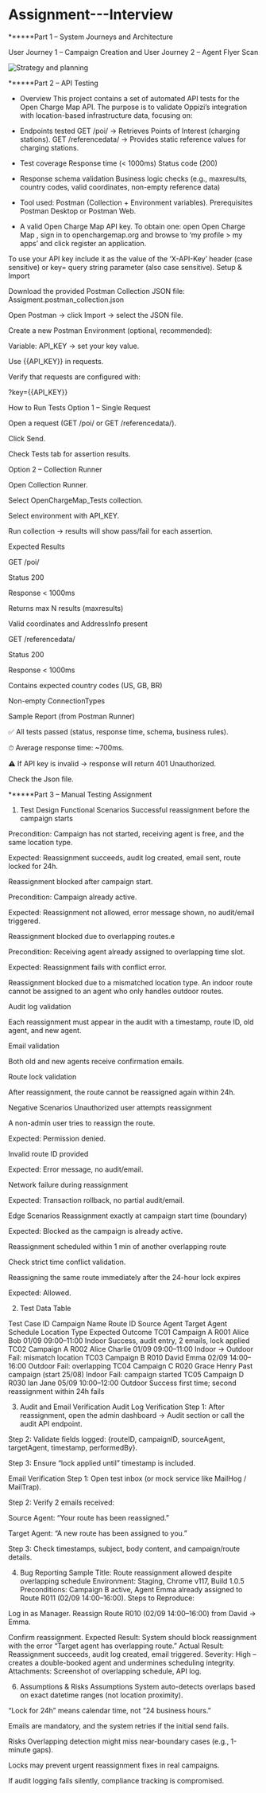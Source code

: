 # Assignment---Interview



******Part 1 – System Journeys and Architecture

User Journey 1 – Campaign Creation and User Journey 2 – Agent Flyer Scan

![Strategy and planning](https://github.com/user-attachments/assets/5e293e5e-8bef-4d67-9ade-0070bfc8a805)


******Part 2 – API Testing

- Overview
This project contains a set of automated API tests for the Open Charge Map API.
The purpose is to validate Oppizi’s integration with location-based infrastructure data, focusing on:

- Endpoints tested
GET /poi/ → Retrieves Points of Interest (charging stations).
GET /referencedata/ → Provides static reference values for charging stations.

- Test coverage
Response time (< 1000ms)
Status code (200)

- Response schema validation
Business logic checks (e.g., maxresults, country codes, valid coordinates, non-empty reference data)

- Tool used: Postman (Collection + Environment variables).
Prerequisites
Postman Desktop or Postman Web.

- A valid Open Charge Map API key. To obtain one: open Open Charge Map , sign in to openchargemap.org and browse to ‘my profile > my apps’ and click register an application.

To use your API key include it as the value of the ‘X-API-Key’ header (case sensitive) or key= query string parameter (also case sensitive).
Setup & Import

Download the provided Postman Collection JSON file: Assigment.postman_collection.json

Open Postman → click Import → select the JSON file.

Create a new Postman Environment (optional, recommended):

Variable: API_KEY → set your key value.

Use {{API_KEY}} in requests.

Verify that requests are configured with:

?key={{API_KEY}}

How to Run Tests
Option 1 – Single Request

Open a request (GET /poi/ or GET /referencedata/).

Click Send.

Check Tests tab for assertion results.

Option 2 – Collection Runner

Open Collection Runner.

Select OpenChargeMap_Tests collection.

Select environment with API_KEY.

Run collection → results will show pass/fail for each assertion.

Expected Results

GET /poi/

Status 200

Response < 1000ms

Returns max N results (maxresults)

Valid coordinates and AddressInfo present

GET /referencedata/

Status 200

Response < 1000ms

Contains expected country codes (US, GB, BR)

Non-empty ConnectionTypes

Sample Report (from Postman Runner)

✅ All tests passed (status, response time, schema, business rules).

⏱ Average response time: ~700ms.

⚠️ If API key is invalid → response will return 401 Unauthorized.

Check the Json file.

******Part 3 – Manual Testing Assignment

1. Test Design
Functional Scenarios
Successful reassignment before the campaign starts


Precondition: Campaign has not started, receiving agent is free, and the same location type.


Expected: Reassignment succeeds, audit log created, email sent, route locked for 24h.


Reassignment blocked after campaign start.


Precondition: Campaign already active.


Expected: Reassignment not allowed, error message shown, no audit/email triggered.


Reassignment blocked due to overlapping routes.e


Precondition: Receiving agent already assigned to overlapping time slot.


Expected: Reassignment fails with conflict error.


Reassignment blocked due to a mismatched location type.
An indoor route cannot be assigned to an agent who only handles outdoor routes.


Audit log validation


Each reassignment must appear in the audit with a timestamp, route ID, old agent, and new agent.


Email validation


Both old and new agents receive confirmation emails.


Route lock validation


After reassignment, the route cannot be reassigned again within 24h.


Negative Scenarios
Unauthorized user attempts reassignment


A non-admin user tries to reassign the route.


Expected: Permission denied.


Invalid route ID provided


Expected: Error message, no audit/email.


Network failure during reassignment


Expected: Transaction rollback, no partial audit/email.


Edge Scenarios
Reassignment exactly at campaign start time (boundary)


Expected: Blocked as the campaign is already active.


Reassignment scheduled within 1 min of another overlapping route


Check strict time conflict validation.


Reassigning the same route immediately after the 24-hour lock expires


Expected: Allowed.

2. Test Data Table

Test Case ID	  Campaign Name	  Route ID	Source Agent	  Target Agent	Schedule	                Location Type	    Expected Outcome
TC01	          Campaign A	    R001	    Alice	          Bob	          01/09 09:00–11:00	        Indoor	          Success, audit entry, 2 emails, lock applied
TC02	          Campaign A	    R002	    Alice	          Charlie	      01/09 09:00–11:00	        Indoor → Outdoor	Fail: mismatch location
TC03	          Campaign B	    R010	    David	          Emma	        02/09 14:00–16:00 	      Outdoor	          Fail: overlapping
TC04	          Campaign C	    R020	    Grace	          Henry	        Past campaign (start 25/08)	Indoor	        Fail: campaign started
TC05	          Campaign D	    R030	    Ian	            Jane	        05/09 10:00–12:00	         Outdoor	        Success first time; second reassignment within 24h fails


3. Audit and Email Verification
Audit Log Verification
Step 1: After reassignment, open the admin dashboard → Audit section or call the audit API endpoint.


Step 2: Validate fields logged: {routeID, campaignID, sourceAgent, targetAgent, timestamp, performedBy}.


Step 3: Ensure “lock applied until” timestamp is included.

Email Verification
Step 1: Open test inbox (or mock service like MailHog / MailTrap).


Step 2: Verify 2 emails received:

Source Agent: “Your route has been reassigned.”

Target Agent: “A new route has been assigned to you.”

Step 3: Check timestamps, subject, body content, and campaign/route details.


4. Bug Reporting Sample
Title: Route reassignment allowed despite overlapping schedule
 Environment: Staging, Chrome v117, Build 1.0.5
 Preconditions: Campaign B active, Agent Emma already assigned to Route R011 (02/09 14:00–16:00).
 Steps to Reproduce:

Log in as Manager.
Reassign Route R010 (02/09 14:00–16:00) from David → Emma.

Confirm reassignment.
 Expected Result: System should block reassignment with the error “Target agent has overlapping route.”
 Actual Result: Reassignment succeeds, audit log created, email triggered.
 Severity: High – creates a double-booked agent and undermines scheduling integrity.
 Attachments: Screenshot of overlapping schedule, API log.
 
6. Assumptions & Risks
Assumptions
System auto-detects overlaps based on exact datetime ranges (not location proximity).

“Lock for 24h” means calendar time, not “24 business hours.”

Emails are mandatory, and the system retries if the initial send fails.

Risks
Overlapping detection might miss near-boundary cases (e.g., 1-minute gaps).

Locks may prevent urgent reassignment fixes in real campaigns.

If audit logging fails silently, compliance tracking is compromised.
